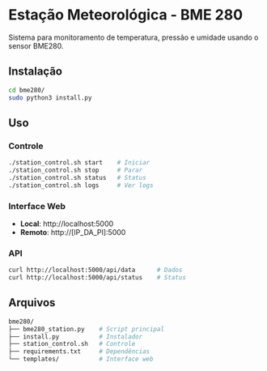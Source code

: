 # Estação Meteorológica - BME 280

Sistema para monitoramento de temperatura, pressão e umidade usando o sensor BME280.

## Instalação

```bash
cd bme280/
sudo python3 install.py
```

## Uso

### Controle

```bash
./station_control.sh start    # Iniciar
./station_control.sh stop     # Parar
./station_control.sh status   # Status
./station_control.sh logs     # Ver logs
```

### Interface Web

- **Local**: http://localhost:5000
- **Remoto**: http://[IP_DA_PI]:5000

### API

```bash
curl http://localhost:5000/api/data      # Dados
curl http://localhost:5000/api/status    # Status
```

## Arquivos

``` bash
bme280/
├── bme280_station.py    # Script principal
├── install.py           # Instalador
├── station_control.sh   # Controle
├── requirements.txt     # Dependências
└── templates/           # Interface web
```
